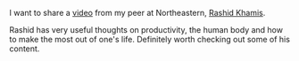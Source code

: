 I want to share a [video](https://youtu.be/TD5tkpOoDVs?si=S2nCBEczk_DjcLVz) from my peer at Northeastern, [Rashid Khamis](https://twitter.com/the2hourman).

Rashid has very useful thoughts on productivity, the human body and how to make the most out of one's life. Definitely worth checking out some of his content.
